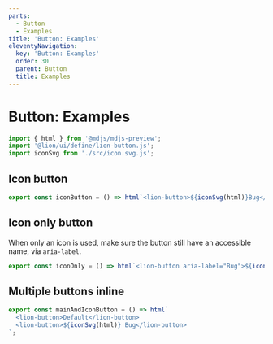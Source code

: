 ```yaml
---
parts:
  - Button
  - Examples
title: 'Button: Examples'
eleventyNavigation:
  key: 'Button: Examples'
  order: 30
  parent: Button
  title: Examples
---
```

# Button: Examples

```js script
import { html } from '@mdjs/mdjs-preview';
import '@lion/ui/define/lion-button.js';
import iconSvg from './src/icon.svg.js';
```

## Icon button

```js preview-story
export const iconButton = () => html`<lion-button>${iconSvg(html)}Bug</lion-button>`;
```

## Icon only button

When only an icon is used, make sure the button still have an accessible name, via `aria-label`.

```js preview-story
export const iconOnly = () => html`<lion-button aria-label="Bug">${iconSvg(html)}</lion-button>`;
```

## Multiple buttons inline

```js preview-story
export const mainAndIconButton = () => html`
  <lion-button>Default</lion-button>
  <lion-button>${iconSvg(html)} Bug</lion-button>
`;
```
